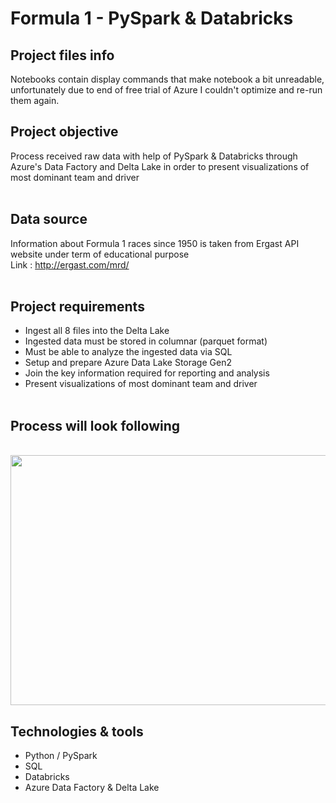 # **Formula 1 - PySpark & Databricks**

## Project files info
Notebooks contain display commands that make notebook a bit unreadable, unfortunately due to end of free trial of Azure I couldn't optimize and re-run them again.


## Project objective
Process received raw data with help of PySpark & Databricks through Azure's Data Factory and Delta Lake in order to present visualizations of most dominant team and driver <br /><br />


## Data source
Information about Formula 1 races since 1950 is taken from Ergast API website under term of educational purpose <br />
Link : http://ergast.com/mrd/ <br /><br />



## Project requirements
+ Ingest all 8 files into the Delta Lake
+ Ingested data must be stored in columnar (parquet format)
+ Must be able to analyze the ingested data via SQL
+ Setup and prepare Azure Data Lake Storage Gen2
+ Join the key information required for reporting and analysis
+ Present visualizations of most dominant team and driver<br /><br />


## Process will look following
<br />
<img src="https://i.gyazo.com/6bf04db4b8cca250b098b5bafe9302f5.png" width="800" height="400">
<br/>

## Technologies & tools
+ Python / PySpark
+ SQL
+ Databricks
+ Azure Data Factory & Delta Lake

